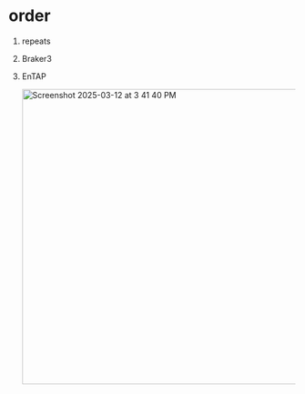 # order
1. repeats 
2. Braker3
3. EnTAP

   <img width="519" alt="Screenshot 2025-03-12 at 3 41 40 PM" src="https://github.com/user-attachments/assets/180161dc-8bf1-43ff-ba51-fef8734f33e0" />
